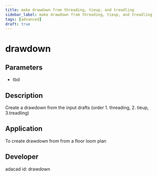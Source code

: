 ```yaml
---
title: make drawdown from threading, tieup, and treadling
sidebar_label: make drawdown from threading, tieup, and treadling
tags: [advanced]
draft: true
---
```

# drawdown
<!--![file](./img/drawdown.png)-->
## Parameters
- tbd
## Description
Create a drawdown from the input drafts (order 1. threading, 2. tieup, 3.treadling)
## Application
To create drawdown from from a floor loom plan
## Developer
adacad id: drawdown
